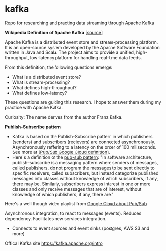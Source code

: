 # kafka
Repo for researching and practing data streaming through Apache Kafka

**Wikipedia Definition of Apache Kafka** 
[[source]](https://en.wikipedia.org/wiki/Apache_Kafka)

Apache Kafka is a distributed event store and stream-processing platform. 
It is an open-source system developed by the Apache Software Foundation written in Java and Scala. 
The project aims to provide a unified, high-throughput, low-latency platform for handling real-time data feeds.

From this definition, the following questions emerge:
- What is a distributed event store?
- What is stream-processing?
- What defines high-throughput?
- What defines low-latency?

These questions are guiding this research.
I hope to answer them during my practice with Apache Kafka.


Curiosity: The name derives from the author Franz Kafka.

**Publish-Subscribe pattern**
- Kafka is based on the Publish-Subscribe pattern in which publishers (senders) and subscribers (recievers) are connected asynchronously. Asynchronously reffering to a latency on the order of 100 miliseconds. See more at [[Pub/Sub Google Cloud definition]](https://cloud.google.com/pubsub/docs/overview).
-  Here`s a definition of the [pub-sub pattern](https://en.wikipedia.org/wiki/Publish%E2%80%93subscribe_pattern): "In software architecture, publish–subscribe is a messaging pattern where senders of messages, called publishers, do not program the messages to be sent directly to specific receivers, called subscribers, but instead categorize published messages into classes without knowledge of which subscribers, if any, there may be. Similarly, subscribers express interest in one or more classes and only receive messages that are of interest, without knowledge of which publishers, if any, there are."

Here's a well though video playlist from [Google Cloud about Pub/Sub](https://www.youtube.com/watch?v=cvu53CnZmGI&list=PLIivdWyY5sqKwVLe4BLJ-vlh9r9zCdOse)

Asynchronous integration, to react to messages (events). Reduces dependency. Facilitates new services integration.

- Connects to event sources and event sinks (postgres, AWS S3 and more)

Offical Kafka site
https://kafka.apache.org/intro
